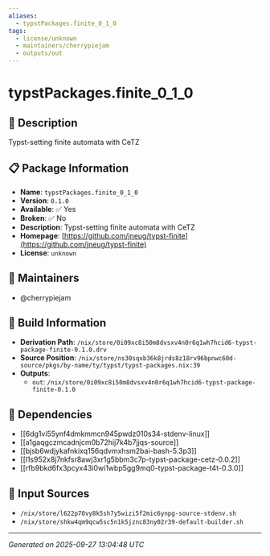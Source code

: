 ```yaml
---
aliases:
  - typstPackages.finite_0_1_0
tags:
  - license/unknown
  - maintainers/cherrypiejam
  - outputs/out
---
```


# typstPackages.finite_0_1_0

## 📝 Description

Typst-setting finite automata with CeTZ

## 📋 Package Information

- **Name**: `typstPackages.finite_0_1_0`
- **Version**: `0.1.0`
- **Available**: ✅ Yes
- **Broken**: ✅ No
- **Description**: Typst-setting finite automata with CeTZ
- **Homepage**: [https://github.com/jneug/typst-finite](https://github.com/jneug/typst-finite)
- **License**: `unknown`
## 👥 Maintainers

- @cherrypiejam


## 🔧 Build Information

- **Derivation Path**: `/nix/store/0i09xc8i50m8dvsxv4n0r6q1wh7hcid6-typst-package-finite-0.1.0.drv`
- **Source Position**: `/nix/store/ns30sqxb36k8jrds8z18rv96bpnwc60d-source/pkgs/by-name/ty/typst/typst-packages.nix:39`
- **Outputs**:
  - `out`:  `/nix/store/0i09xc8i50m8dvsxv4n0r6q1wh7hcid6-typst-package-finite-0.1.0`

## 🔗 Dependencies

- [[6dg1vi55ynf4dmkmmcn945pwdz010s34-stdenv-linux]]
- [[a1gaqgczmcadnjcm0b72hij7k4b7jjqs-source]]
- [[bjsb6wdjykafnkixq156qdvmxhsm2bai-bash-5.3p3]]
- [[l1s952x8j7nkfsr8awj3xr1g5bbm3c7p-typst-package-cetz-0.0.2]]
- [[rfb9bkd6fx3pcyx43i0wi1wbp5gg9mq0-typst-package-t4t-0.3.0]]

## 📁 Input Sources

- `/nix/store/l622p70vy8k5sh7y5wizi5f2mic6ynpg-source-stdenv.sh`
- `/nix/store/shkw4qm9qcw5sc5n1k5jznc83ny02r39-default-builder.sh`

---
*Generated on 2025-09-27 13:04:48 UTC*
